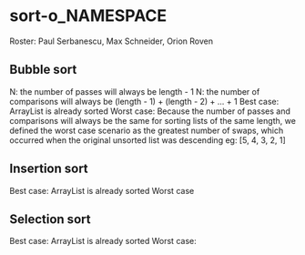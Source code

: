# sort-o_NAMESPACE
Roster: Paul Serbanescu, Max Schneider, Orion Roven

## Bubble sort
N: the number of passes will always be length - 1
N: the number of comparisons will always be (length - 1) + (length - 2) + ... + 1
Best case: ArrayList is already sorted
Worst case: Because the number of passes and comparisons will always be the same for sorting lists of the same length, we defined the worst case scenario as the greatest number of swaps, which occurred when the original unsorted list was descending eg: [5, 4, 3, 2, 1]

## Insertion sort
Best case: ArrayList is already sorted
Worst case

## Selection sort
Best case: ArrayList is already sorted
Worst case:
